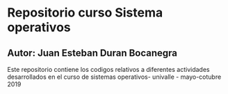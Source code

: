 # Repositorio curso Sistema operativos
## Autor: Juan Esteban Duran Bocanegra

Este repositorio contiene los codigos relativos a diferentes actividades desarrollados en el curso de sistemas operativos- univalle - mayo-cotubre 2019

